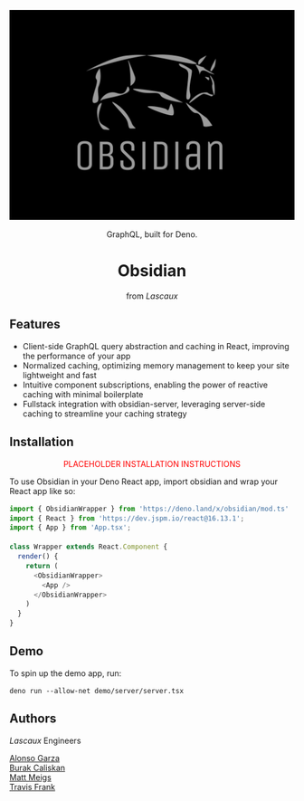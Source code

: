 ![Obsidian](./assets/logoSilver.jpg)

<div style="text-align:center;">GraphQL, built for Deno.</div>

<div style="text-align:center;">

<h1>Obsidian</h1>

from <em>Lascaux</em>

</div>

## Features

- Client-side GraphQL query abstraction and caching in React, improving the performance of your app
- Normalized caching, optimizing memory management to keep your site lightweight and fast
- Intuitive component subscriptions, enabling the power of reactive caching with minimal boilerplate
- Fullstack integration with obsidian-server, leveraging server-side caching to streamline your caching strategy

## Installation

<div style="text-align:center;color:red;">PLACEHOLDER INSTALLATION INSTRUCTIONS</div>

To use Obsidian in your Deno React app, import obsidian and wrap your React app like so:

```javascript
import { ObsidianWrapper } from 'https://deno.land/x/obsidian/mod.ts'
import { React } from 'https://dev.jspm.io/react@16.13.1';
import { App } from 'App.tsx';

class Wrapper extends React.Component {
  render() {
    return (
      <ObsidianWrapper>
        <App />
      </ObsidianWrapper>
    )
  }
}
```
	
## Demo

To spin up the demo app, run:

	deno run --allow-net demo/server/server.tsx

## Authors

*Lascaux* Engineers

[Alonso Garza](https://github.com/Alonsog66)  
[Burak Caliskan](https://github.com/CaliskanBurak)  
[Matt Meigs](https://github.com/mmeigs)  
[Travis Frank](https://github.com/TravisFrankMTG/) 